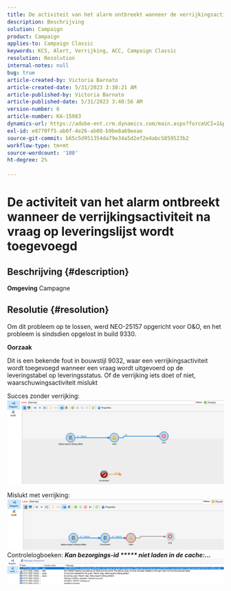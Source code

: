 ```yaml
---
title: De activiteit van het alarm ontbreekt wanneer de verrijkingsactiviteit na vraag op leveringslijst wordt toegevoegd
description: Beschrijving
solution: Campaign
product: Campaign
applies-to: Campaign Classic
keywords: KCS, Alert, Verrijking, ACC, Campaign Classic
resolution: Resolution
internal-notes: null
bug: true
article-created-by: Victoria Barnato
article-created-date: 5/31/2023 3:38:21 AM
article-published-by: Victoria Barnato
article-published-date: 5/31/2023 3:40:56 AM
version-number: 6
article-number: KA-15983
dynamics-url: https://adobe-ent.crm.dynamics.com/main.aspx?forceUCI=1&pagetype=entityrecord&etn=knowledgearticle&id=409b9291-64ff-ed11-8f6e-6045bd006149
exl-id: e8770ff5-ab0f-4e26-ab08-b9be8a69eeae
source-git-commit: b65c5d951354da79e34a5d2ef2e4abc5859523b2
workflow-type: tm+mt
source-wordcount: '108'
ht-degree: 2%

---
```


# De activiteit van het alarm ontbreekt wanneer de verrijkingsactiviteit na vraag op leveringslijst wordt toegevoegd

## Beschrijving {#description}

<b>Omgeving</b>
Campagne


## Resolutie {#resolution}


Om dit probleem op te lossen, werd NEO-25157 opgericht voor O&amp;O, en het probleem is sindsdien opgelost in build 9330.

<b>Oorzaak</b>


Dit is een bekende fout in bouwstijl 9032, waar een verrijkingsactiviteit wordt toegevoegd wanneer een vraag<b> </b>wordt uitgevoerd op de leveringstabel op leveringsstatus. Of de verrijking iets doet of niet, waarschuwingsactiviteit mislukt

Succes zonder verrijking:
![](assets/ab975c07-d043-ed11-bba2-0022480868ff.png)

Mislukt met verrijking:
![](assets/ad975c07-d043-ed11-bba2-0022480868ff.png)
Controlelogboeken: <b>*Kan bezorgings-id \*\*\*\*\* niet laden in de cache:...</b>*
![](assets/ac975c07-d043-ed11-bba2-0022480868ff.png)

